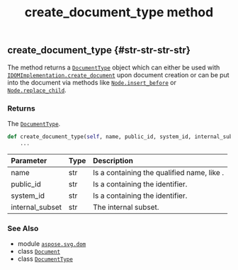 ﻿---
title: create_document_type method
second_title: Aspose.SVG for Python via .NET API References
description: 
type: docs
weight: 100
url: /python-net/aspose.svg.dom/document/create_document_type/
is_root: false
---

## create_document_type {#str-str-str-str}

The method returns a [`DocumentType`](/svg/python-net/aspose.svg.dom/documenttype) object which can either be used 
with [`IDOMImplementation.create_document`](/svg/python-net/aspose.svg.dom/idomimplementation/create_document) upon document creation or can be put into the document via methods 
like [`Node.insert_before`](/svg/python-net/aspose.svg.dom/node/insert_before) or [`Node.replace_child`](/svg/python-net/aspose.svg.dom/node/replace_child).


### Returns 


The [`DocumentType`](/svg/python-net/aspose.svg.dom/documenttype).


```python
def create_document_type(self, name, public_id, system_id, internal_subset):
    ...
```


| Parameter | Type | Description |
| :- | :- | :- |
| name | str | Is a  containing the qualified name, like . |
| public_id | str | Is a  containing the  identifier. |
| system_id | str | Is a  containing the  identifier. |
| internal_subset | str | The internal subset. |



### See Also
* module [`aspose.svg.dom`](../../)
* class [`Document`](/svg/python-net/aspose.svg.dom/document)
* class [`DocumentType`](/svg/python-net/aspose.svg.dom/documenttype)
